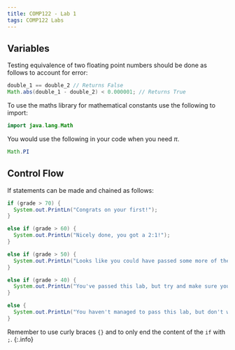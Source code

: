 ```yaml
---
title: COMP122 - Lab 1
tags: COMP122 Labs
---
```

## Variables
Testing equivalence of two floating point numbers should be done as follows to account for error:

```java
double_1 == double_2 // Returns False
Math.abs(double_1 - double_2) < 0.000001; // Returns True
```

To use the maths library for mathematical constants use the following to import:

```java
import java.lang.Math
```

You would use the following in your code when you need $\pi$.

```java
Math.PI
```

## Control Flow
If statements can be made and chained as follows:

```java
if (grade > 70) {
  System.out.PrintLn("Congrats on your first!");
}

else if (grade > 60) {
  System.out.PrintLn("Nicely done, you got a 2:1!");
}

else if (grade > 50) {
  System.out.PrintLn("Looks like you could have passed some more of the unit tests, but your code still passes most. ");
}

else if (grade > 40) {
  System.out.PrintLn("You've passed this lab, but try and make sure you follow the specification closely and make a good attempt at each problem. Semi-functional code is always better than no code at all.");
}

else {
  System.out.PrintLn("You haven't managed to pass this lab, but don't worry as there is still plenty of time to go back and improve. Watch the lecture videos, try to follow what's needed in the labs, and ask the TA's for help in a lab session if there's any concepts you don't get, that's what they're there for!");
}
```

Remember to use curly braces `{}` and to only end the content of the `if` with `;`.
{:.info}

